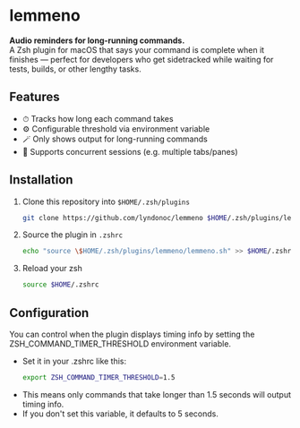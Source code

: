 # lemmeno

**Audio reminders for long-running commands.**  
A Zsh plugin for macOS that says your command is complete when it finishes — perfect for developers who get sidetracked while waiting for tests, builds, or other lengthy tasks.

## Features

- ⏱ Tracks how long each command takes
- ⚙️ Configurable threshold via environment variable
- 🪄 Only shows output for long-running commands
- 🧪 Supports concurrent sessions (e.g. multiple tabs/panes)

## Installation

1. Clone this repository into `$HOME/.zsh/plugins`

   ```sh
   git clone https://github.com/lyndonoc/lemmeno $HOME/.zsh/plugins/lemmeno
   ```

2. Source the plugin in `.zshrc`

   ```sh
   echo "source \$HOME/.zsh/plugins/lemmeno/lemmeno.sh" >> $HOME/.zshrc
   ```

3. Reload your zsh

   ```sh
   source $HOME/.zshrc
   ```

## Configuration

You can control when the plugin displays timing info by setting the ZSH_COMMAND_TIMER_THRESHOLD environment variable.

- Set it in your .zshrc like this:
  ```sh
  export ZSH_COMMAND_TIMER_THRESHOLD=1.5
  ```
- This means only commands that take longer than 1.5 seconds will output timing info.
- If you don't set this variable, it defaults to 5 seconds.
